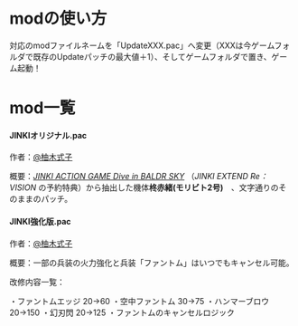 # modの使い方

対応のmodファイルネームを「UpdateXXX.pac」へ変更（XXXは今ゲームフォルダで既存のUpdateパッチの最大値＋1）、そしてゲームフォルダで置き、ゲーム起動！



# mod一覧

#### JINKIオリジナル.pac

作者：[@柚木式子](https://space.bilibili.com/1420258295?spm_id_from=333.337.0.0)

概要：*[JINKI ACTION GAME Dive in BALDR SKY](https://www.amazon.co.jp/JINKI-ACTION-BALDR-%E3%83%90%E3%83%AB%E3%83%89%E3%82%B9%E3%82%AB%E3%82%A4-%E4%BA%88%E7%B4%84%E7%89%B9%E5%85%B8cd/dp/B00EAIA0IK)*  （*JINKI EXTEND Re：VISION* の予約特典）から抽出した機体**柊赤緒(モリビト2号)**　、文字通りのそのままのパッチ。

#### JINKI強化版.pac

作者：[@柚木式子](https://space.bilibili.com/1420258295?spm_id_from=333.337.0.0)

概要：一部の兵装の火力強化と兵装「ファントム」はいつでもキャンセル可能。

改修内容一覧：

・ファントムエッジ 20→60
・空中ファントム 30→75
・ハンマーブロウ 20→150
・幻刃閃 20→125
・ファントムのキャンセルロジック

